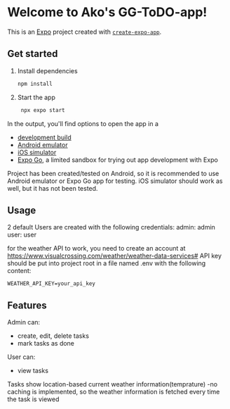 # Welcome to Ako's GG-ToDO-app!

This is an [Expo](https://expo.dev) project created with [`create-expo-app`](https://www.npmjs.com/package/create-expo-app).

## Get started

1. Install dependencies

   ```bash
   npm install
   ```

2. Start the app

   ```bash
    npx expo start
   ```

In the output, you'll find options to open the app in a

- [development build](https://docs.expo.dev/develop/development-builds/introduction/)
- [Android emulator](https://docs.expo.dev/workflow/android-studio-emulator/)
- [iOS simulator](https://docs.expo.dev/workflow/ios-simulator/)
- [Expo Go](https://expo.dev/go), a limited sandbox for trying out app development with Expo

Project has been created/tested on Android, so it is recommended to use Android emulator or Expo Go app for testing.
iOS simulator should work as well, but it has not been tested.

## Usage

2 default Users are created with the following credentials:
admin: admin
user: user

for the weather API to work, you need to create an account at https://www.visualcrossing.com/weather/weather-data-services# 
API key should be put into project root in a file named .env with the following content:
```
WEATHER_API_KEY=your_api_key
```

## Features
Admin can:
- create, edit, delete tasks
- mark tasks as done

User can:
- view tasks

Tasks show location-based current weather information(temprature)
-no caching is implemented, so the weather information is fetched every time the task is viewed







